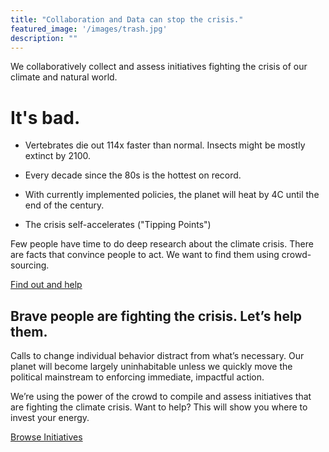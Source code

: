 ```yaml
---
title: "Collaboration and Data can stop the crisis."
featured_image: '/images/trash.jpg'
description: ""
---
```


We collaboratively collect and assess initiatives fighting the crisis of our climate and natural world.

# It's bad.

* Vertebrates die out 114x faster than normal. Insects might be mostly extinct by 2100.

* Every decade since the 80s is the hottest on record.

* With currently implemented policies, the planet will heat by 4C until the end of the century.

* The crisis self-accelerates ("Tipping Points")

Few people have time to do deep research about the climate crisis. There are facts that convince people to act. We want to find them using crowd-sourcing.

[Find out and help](survey)

## Brave people are fighting the crisis. Let’s help them.
Calls to change individual behavior distract from what’s necessary. Our planet will become largely uninhabitable unless we quickly move the political mainstream to enforcing immediate, impactful action. 

We’re using the power of the crowd to compile and assess initiatives that are fighting the climate crisis. Want to help? This will show you where to invest your energy.

[Browse Initiatives](initiatives)